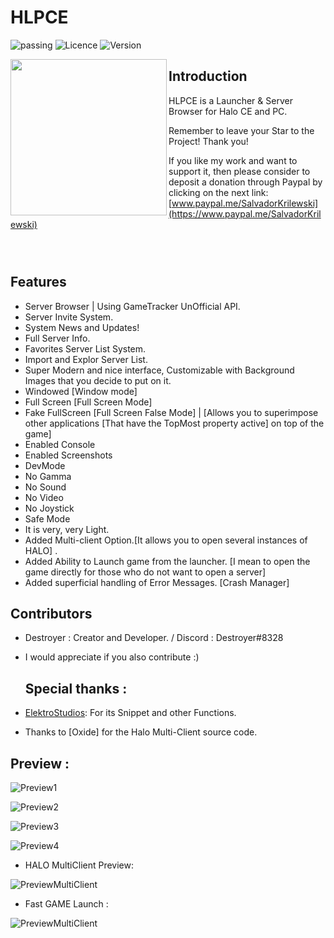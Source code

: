 # HLPCE
![passing](https://img.shields.io/badge/build-passing-brightgreen) ![Licence](https://img.shields.io/badge/license-GPL%20(%3E%3D%202)-blue) ![Version](https://img.shields.io/badge/Realse-v1.0.3-blue)


<img align="left" width="250" height="250" src="https://i.ibb.co/XjvH42T/resized1.png">




## Introduction
HLPCE is a Launcher & Server Browser for Halo CE and PC.

Remember to leave your Star to the Project! Thank you!

If you like my work and want to support it, then please consider to deposit a donation through Paypal by clicking on the next link: [www.paypal.me/SalvadorKrilewski](https://www.paypal.me/SalvadorKrilewski)

![]()

![]() 

![]() 

## Features

- Server Browser | Using GameTracker UnOfficial API.
- Server Invite System.
- System News and Updates!
- Full Server Info.
- Favorites Server List System.
- Import and Explor Server List.
- Super Modern and nice interface, Customizable with Background Images that you decide to put on it.
- Windowed [Window mode]
- Full Screen [Full Screen Mode]
- Fake FullScreen [Full Screen False Mode] | [Allows you to superimpose other applications [That have the TopMost property active] on top of the game]
- Enabled Console
- Enabled Screenshots
- DevMode
- No Gamma
- No Sound
- No Video
- No Joystick
- Safe Mode
- It is very, very Light.
- Added Multi-client Option.[It allows you to open several instances of HALO] . 
- Added Ability to Launch game from the launcher. [I mean to open the game directly for those who do not want to open a server]
- Added superficial handling of Error Messages. [Crash Manager]



 ## Contributors
- Destroyer : Creator and Developer.  / Discord : Destroyer#8328
- I would appreciate if you also contribute :)

  ## Special thanks :
- [ElektroStudios](https://github.com/ElektroStudios): For its Snippet and other Functions.
- Thanks to [Oxide] for the Halo Multi-Client source code.

 ## Preview :

![Preview1](https://i.ibb.co/nggKpdC/preview2.png)

![Preview2](https://i.ibb.co/fShy25h/preview1.png)

![Preview3](https://i.ibb.co/PjBR29X/Preview2a.png)

![Preview4](https://i.ibb.co/mH4j0LG/preview1a.png)

- HALO MultiClient Preview:

![PreviewMultiClient](https://i.ibb.co/c3m4F6L/multi-Client.png)

- Fast GAME Launch :

![PreviewMultiClient](https://i.ibb.co/0mp68Fp/srta.png)

